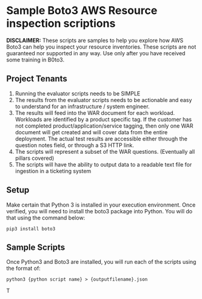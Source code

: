 # Sample Boto3 AWS Resource inspection scriptions

**DISCLAIMER:** These scripts are samples to help you explore how AWS Boto3 can help you inspect your resource inventories.  These scripts are not guaranteed nor supported in any way.  Use only after you have received some training in B0to3.

## Project Tenants
1. Running the evaluator scripts needs to be SIMPLE
2. The results from the evaluator scripts needs to be actionable and easy to understand for an infrastructure / system engineer.
3. The results will feed into the WAR document for each workload.  Workloads are identified by a product specific tag.  If the customer has not completed product/application/service tagging, then only one WAR document will get created and will cover data from the entire deployment.  The actual test results are accessible either through the question notes field, or through a S3 HTTP link.
4. The scripts will represent a subset of the WAR questions.  (Eventually all pillars covered)
5. The scripts will have the ability to output data to a readable text file for ingestion in a ticketing system

## Setup
Make certain that Python 3 is installed in your execution environment.  Once verified, you will need to install the boto3 package into Python.  You will do that using the command below:
```
pip3 install boto3
```

## Sample Scripts
Once Python3 and Boto3 are installed, you will run each of the scripts using the format of:
```
python3 {python script name} > {outputfilename}.json
```

T